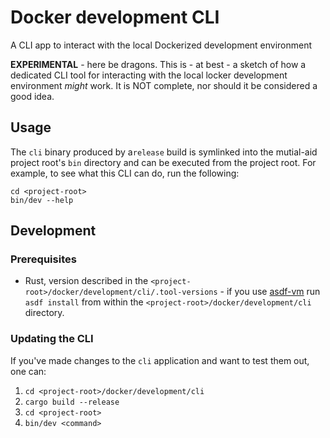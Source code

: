 # Docker development CLI

A CLI app to interact with the local Dockerized development environment

**EXPERIMENTAL** - here be dragons. This is - at best - a sketch of how a dedicated CLI tool for interacting with the local locker development environment _might_ work. It is NOT complete, nor should it be considered a good idea.

## Usage

The `cli` binary produced by a`release` build is symlinked into the mutial-aid project root's `bin` directory and can be executed from the project root. For example, to see what this CLI can do, run the following:

```
cd <project-root>
bin/dev --help
```

## Development

### Prerequisites

- Rust, version described in the `<project-root>/docker/development/cli/.tool-versions` - if you use [asdf-vm](https://asdf-vm.com/#/) run `asdf install` from within the `<project-root>/docker/development/cli` directory.

### Updating the CLI

If you've made changes to the `cli` application and want to test them out, one can:

1. `cd <project-root>/docker/development/cli`
1. `cargo build --release`
1. `cd <project-root>`
1. `bin/dev <command>`
